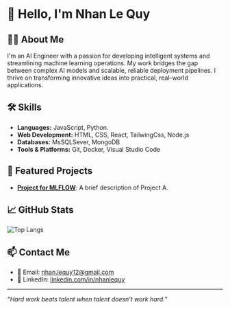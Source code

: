 # 👋 Hello, I'm Nhan Le Quy

## 🧑‍💻 About Me

I'm an AI Engineer with a passion for developing intelligent systems and streamlining machine learning operations. My work bridges the gap between complex AI models and scalable, reliable deployment pipelines. I thrive on transforming innovative ideas into practical, real-world applications.

## 🛠️ Skills

- **Languages:** JavaScript, Python.
- **Web Development:** HTML, CSS, React, TailwingCss, Node.js
- **Databases:** MsSQLSever, MongoDB
- **Tools & Platforms:** Git, Docker, Visual Studio Code

## 📌 Featured Projects

- [**Project for MLFLOW**](https://github.com/NahwngLe/mlflow-network-anomaly-cicids2017.git): A brief description of Project A.

## 📈 GitHub Stats

![Top Langs](https://github-readme-stats.vercel.app/api/top-langs/?username=NahwngLe&layout=compact&theme=radical)

## 📫 Contact Me

- 📧 Email: [nhan.lequy12@gmail.com](mailto:nhan.lequy12@gmail.com)
- 💼 LinkedIn: [linkedin.com/in/nhanlequy](https://www.linkedin.com/in/nhanlequy/)

---

*“Hard work beats talent when talent doesn’t work hard.”*
